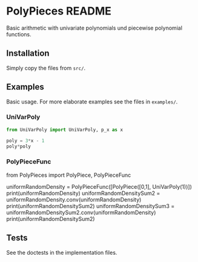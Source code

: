 # PolyPieces README

Basic arithmetic with univariate polynomials und piecewise polynomial functions.

## Installation

Simply copy the files from `src/`.



## Examples

Basic usage. For more elaborate examples see the files in `examples/`.

### UniVarPoly
```python
from UniVarPoly import UniVarPoly, p_x as x

poly = 3*x - 1
poly*poly
```

### PolyPieceFunc
from PolyPieces import PolyPiece, PolyPieceFunc

uniformRandomDensity = PolyPieceFunc([PolyPiece([0,1], UniVarPoly(1))])
print(uniformRandomDensity)
uniformRandomDensitySum2 = uniformRandomDensity.conv(uniformRandomDensity)
print(uniformRandomDensitySum2)
uniformRandomDensitySum3 = uniformRandomDensitySum2.conv(uniformRandomDensity)
print(uniformRandomDensitySum2)

## Tests
See the doctests in the implementation files.
